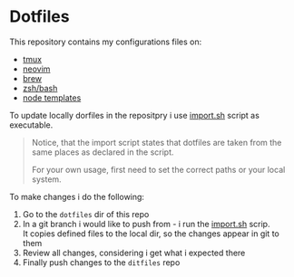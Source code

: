 # Dotfiles

This repository contains my configurations files on:
- [tmux](.tmux.conf)
- [neovim](/.config/nvim)
- [brew](.brewfile)
- [zsh/bash](.bashrc)
- [node templates](/node-templates)

To update locally dorfiles in the repositpry i use [import.sh](import.sh) script as executable.

> Notice, that the import script states that dotfiles are taken from the same places as declared in the script.
>
> For your own usage, first need to set the correct paths or your local system.

To make changes i do the following:

1. Go to the `dotfiles` dir of this repo
2. In a git branch i would like to push from - i run the [import.sh](import.sh) scrip.\
It copies defined files to the local dir, so the changes appear in git to them
4. Review all changes, considering i get what i expected there
5. Finally push changes to the `ditfiles` repo